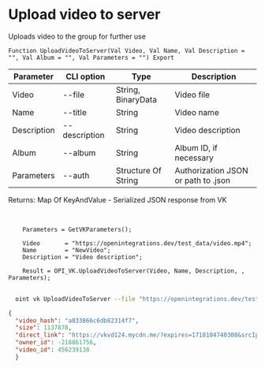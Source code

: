 ﻿---
sidebar_position: 10
---

# Upload video to server
 Uploads video to the group for further use



`Function UploadVideoToServer(Val Video, Val Name, Val Description = "", Val Album = "", Val Parameters = "") Export`

  | Parameter | CLI option | Type | Description |
  |-|-|-|-|
  | Video | --file | String, BinaryData | Video file |
  | Name | --title | String | Video name |
  | Description | --description | String | Video description |
  | Album | --album | String | Album ID, if necessary |
  | Parameters | --auth | Structure Of String | Authorization JSON or path to .json |

  
  Returns:  Map Of KeyAndValue - Serialized JSON response from VK

<br/>




```bsl title="Code example"
    Parameters = GetVKParameters();

    Video       = "https://openintegrations.dev/test_data/video.mp4";
    Name        = "NewVideo";
    Description = "Video description";

    Result = OPI_VK.UploadVideoToServer(Video, Name, Description, , Parameters);
```



```sh title="CLI command example"
    
  oint vk UploadVideoToServer --file "https://openintegrations.dev/test_data/video.mp4" --title %title% --description "Video description" --album %album% --auth "GetVKParameters()"

```

```json title="Result"
{
  "video_hash": "a833866c6db82314f7",
  "size": 1137878,
  "direct_link": "https://vkvd124.mycdn.me/?expires=1718104740308&srcIp=20.172.5.93&pr=40&srcAg=UNKNOWN&ms=185.226.53.168&type=4&sig=bcm4dKyuOlo&ct=27&urls=45.136.20.202&clientType=14&appId=512000384397&zs=43&id=6569231256185",
  "owner_id": -218861756,
  "video_id": 456239138
  }
```
